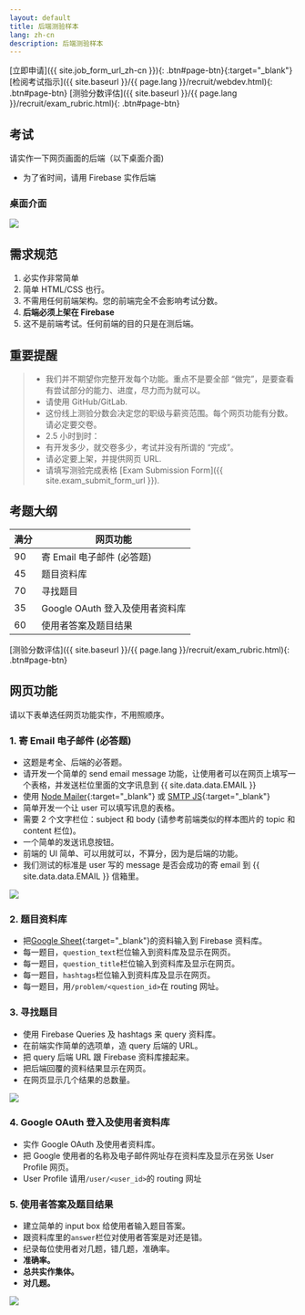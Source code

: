 ```yaml
---
layout: default
title: 后端测验样本
lang: zh-cn
description: 后端测验样本
---
```




[立即申请]({{ site.job_form_url_zh-cn }}){: .btn#page-btn}{:target="\_blank"}
[检阅考试指示]({{ site.baseurl }}/{{ page.lang }}/recruit/webdev.html){: .btn#page-btn}
[测验分数评估]({{ site.baseurl }}/{{ page.lang }}/recruit/exam_rubric.html){: .btn#page-btn}

## 考试

请实作一下网页画面的后端（以下桌面介面)

- 为了省时间，请用 Firebase 实作后端

### 桌面介面

<img src='https://lh3.googleusercontent.com/SBQWfwg0cfPBcIyvuK1qAlIX3F3t25vj6uOVahV-E7Rhg-RTKJABufr4rYEHkLd3Cv35n3isUWyFwdEHMeIfsoQ3yDlKKqdhuWvSTz0JuAn3U92Y0nZ_7aC-_raJ9QdxmISoLb0GMw=w1417' />

## 需求规范

1. 必实作非常简单
1. 简单 HTML/CSS 也行。
1. 不需用任何前端架构。您的前端完全不会影响考试分数。
1. **后端必须上架在 Firebase**
1. 这不是前端考试。任何前端的目的只是在测后端。

## 重要提醒

> - 我们并不期望你完整开发每个功能。重点不是要全部 “做完”，是要查看有尝试部分的能力、进度，尽力而为就可以。
> - 请使用 GitHub/GitLab.
> - 这份线上测验分数会决定您的职级与薪资范围。每个网页功能有分数。请必定要交卷。
> - 2.5 小时到时：
> - 有开发多少，就交卷多少，考试并没有所谓的 “完成”。
> - 请必定要上架，并提供网页 URL.
> - 请填写测验完成表格 [Exam Submission Form]({{ site.exam_submit_form_url }}).

## 考题大纲

| 满分 | 网页功能                        |
| ---- | ------------------------------- |
| 90   | 寄 Email 电子邮件 (必答题)      |
| 45   | 题目资料库                      |
| 70   | 寻找题目                        |
| 35   | Google OAuth 登入及使用者资料库 |
| 60   | 使用者答案及题目结果            |

[测验分数评估]({{ site.baseurl }}/{{ page.lang }}/recruit/exam_rubric.html){: .btn#page-btn}

## 网页功能

请以下表单选任网页功能实作，不用照顺序。

### 1. 寄 Email 电子邮件 (必答题)

- 这题是考全、后端的必答题。
- 请开发一个简单的 send email message 功能，让使用者可以在网页上填写一个表格，并发送栏位里面的文字讯息到 {{ site.data.data.EMAIL }}
- 使用 [Node Mailer](https://nodemailer.com/usage/){:target="\_blank"} 或 [SMTP JS](https://www.smtpjs.com/){:target="\_blank"}
- 简单开发一个让 user 可以填写讯息的表格。
- 需要 2 个文字栏位：subject 和 body (请参考前端类似的样本图片的 topic 和 content 栏位)。
- 一个简单的发送讯息按钮。
- 前端的 UI 简单、可以用就可以，不算分，因为是后端的功能。
- 我们测试的标准是 user 写的 message 是否会成功的寄 email 到 {{ site.data.data.EMAIL }} 信箱里。

<img src='https://lh3.googleusercontent.com/FJZRudzsGLDYNQWxezcyzyJHhg7hCVyr7S_7BNwE_LBsahceanzWVnvewnWn_TVbCutBtIVpAJmegz6y5SUOxyfBLBaxFOMLfG74Va8s8CeVZ-ZgOQoEXJv_flH1EW2Yz61l9Mrp9A=w400' />

### 2. 题目资料库

- 把[Google Sheet](https://docs.google.com/spreadsheets/d/1EmWraWzyvxt7km7MiPxU6PDTXzy05_jUyvwUqHc5nP0/edit?usp=sharing){:target="\_blank"}的资料输入到 Firebase 资料库。
- 每一题目，`question_text`栏位输入到资料库及显示在网页。
- 每一题目，`question_title`栏位输入到资料库及显示在网页。
- 每一题目，`hashtags`栏位输入到资料库及显示在网页。
- 每一题目，用`/problem/<question_id>`在 routing 网址。

### 3. 寻找题目

- 使用 Firebase Queries 及 hashtags 来 query 资料库。
- 在前端实作简单的选项单，造 query 后端的 URL。
- 把 query 后端 URL 跟 Firebase 资料库接起来。
- 把后端回覆的资料结果显示在网页。
- 在网页显示几个结果的总数量。

<img src='https://lh3.googleusercontent.com/zeYaUx3W0Hb8yaiPLHyzTOI_ShGmEIQqTA_Q7b8hyGZ_bfeC8gSK4s6L1okbGhrFPf817zjp-RbRcDZzZ3p51Vv1QxUza9RGTDupaia0jRcepHtTUNAafjEXJBwhzKMnVC_az-nOAw=w370' />

### 4. Google OAuth 登入及使用者资料库

- 实作 Google OAuth 及使用者资料库。
- 把 Google 使用者的名称及电子邮件网址存在资料库及显示在另张 User Profile 网页。
- User Profile 请用`/user/<user_id>`的 routing 网址

### 5. 使用者答案及题目结果

- 建立简单的 input box 给使用者输入题目答案。
- 跟资料库里的`answer`栏位对使用者答案是对还是错。
- 纪录每位使用者对几题，错几题，准确率。
- **准确率。**
- **总共实作集体。**
- **对几题。**

<img src='https://lh3.googleusercontent.com/zRIxNrIztI22WJYDs4EcrjnciyQ2ByIRVSu6R-JCpBCo0e2hT9_g1RwdcBbmyaSebQRUk06NscQ6waV0eiQZ1HTBjcVSg6Ildeo-sc9qhFLRnx1tKgK0u8tlKD0eyMMgMwNWp0cS4A=w260' />

<br>

